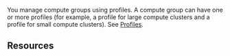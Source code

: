 
You manage compute groups using profiles. A compute group can have one or more profiles (for example, a profile for large compute clusters and a profile for small compute clusters). See [Profiles](dvl1640281718303.md).

## Resources


